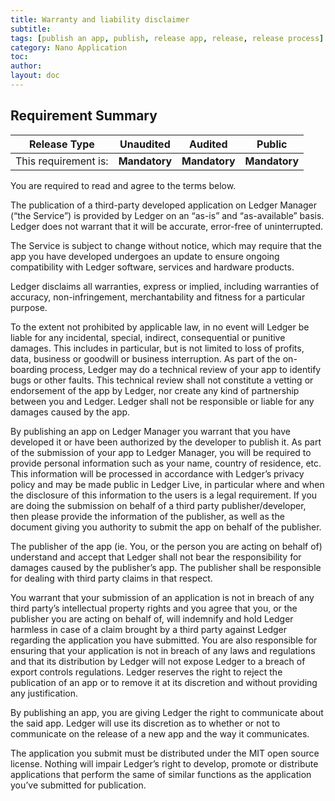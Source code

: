 ```yaml
---
title: Warranty and liability disclaimer
subtitle:
tags: [publish an app, publish, release app, release, release process]
category: Nano Application
toc:
author:
layout: doc
---
```


## Requirement Summary

|    Release Type       |          Unaudited     |          Audited       |          Public        |
|-----------------------|------------------------|------------------------|------------------------|
|  This requirement is: |    <b>Mandatory</b>    |   <b>Mandatory</b>     |   <b>Mandatory</b>     |

You are required to read and agree to the terms below.

The publication of a third-party developed application on Ledger Manager (“the Service”) is provided by Ledger on an “as-is” and “as-available” basis. Ledger does not warrant that it will be accurate, error-free of uninterrupted. 

The Service is subject to change without notice, which may require that the app you have developed undergoes an update to ensure ongoing compatibility with Ledger software, services and hardware products. 

Ledger disclaims all warranties, express or implied, including warranties of accuracy, non-infringement, merchantability and fitness for a particular purpose. 

To the extent not prohibited by applicable law, in no event will Ledger be liable for any incidental, special, indirect, consequential or punitive damages. This includes in particular, but is not limited to loss of profits, data, business or goodwill or business interruption.
As part of the on-boarding process, Ledger may do a technical review of your app to identify bugs or other faults. This technical review shall not constitute a vetting or endorsement of the app by Ledger, nor create any kind of partnership between you and Ledger. Ledger shall not be responsible or liable for any damages caused by the app.


By publishing an app on Ledger Manager you warrant that you have developed it or have been authorized by the developer to publish it. As part of the submission of your app to Ledger Manager, you will be required to provide personal information such as your name, country of residence, etc. This information will be processed in accordance with Ledger’s privacy policy and may be made public in Ledger Live, in particular where and when the disclosure of this information to the users is a legal requirement. If you are doing the submission on behalf of a third party publisher/developer, then please provide the information of the publisher, as well as the document giving you authority to submit the app on behalf of the publisher.

The publisher of the app (ie. You, or the person you are acting on behalf of) understand and accept that Ledger shall not bear the responsibility for damages caused by the publisher’s app. The publisher shall be responsible for dealing with third party claims in that respect.

You warrant that your submission of an application is not in breach of any third party’s intellectual property rights and you agree that you, or the publisher you are acting on behalf of, will indemnify and hold Ledger harmless in case of a claim brought by a third party against Ledger regarding the application you have submitted. You are also responsible for ensuring that your application is not in breach of any laws and regulations and that its distribution by Ledger will not expose Ledger to a breach of export controls regulations.
Ledger reserves the right to reject the publication of an app or to remove it at its discretion and without providing any justification.

By publishing an app, you are giving Ledger the right to communicate about the said app. Ledger will use its discretion as to whether or not to communicate on the release of a new app and the way it communicates.

The application you submit must be distributed under the MIT open source license.
Nothing will impair Ledger’s right to develop, promote or distribute applications that perform the same of similar functions as the application you’ve submitted for publication. 
